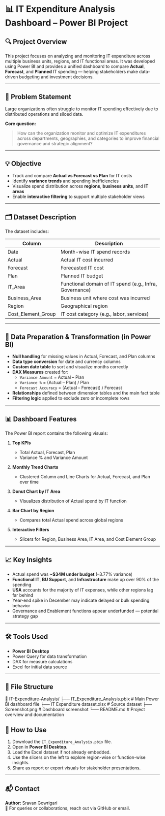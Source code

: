 # 📊 IT Expenditure Analysis Dashboard – Power BI Project

## 🔍 Project Overview

This project focuses on analyzing and monitoring IT expenditure across multiple business units, regions, and IT functional areas. It was developed using Power BI and provides a unified dashboard to compare **Actual**, **Forecast**, and **Planned** IT spending — helping stakeholders make data-driven budgeting and investment decisions.

---

## 🎯 Problem Statement

Large organizations often struggle to monitor IT spending effectively due to distributed operations and siloed data.  

**Core question:**  
> How can the organization monitor and optimize IT expenditures across departments, geographies, and categories to improve financial governance and strategic alignment?

---

## 💡 Objective

- Track and compare **Actual vs Forecast vs Plan** for IT costs
- Identify **variance trends** and spending inefficiencies
- Visualize spend distribution across **regions**, **business units**, and **IT areas**
- Enable **interactive filtering** to support multiple stakeholder views

---

## 🗂️ Dataset Description

The dataset includes:

| Column | Description |
|--------|-------------|
| Date | Month-wise IT spend records |
| Actual | Actual IT cost incurred |
| Forecast | Forecasted IT cost |
| Plan | Planned IT budget |
| IT_Area | Functional domain of IT spend (e.g., Infra, Governance) |
| Business_Area | Business unit where cost was incurred |
| Region | Geographical region |
| Cost_Element_Group | IT cost category (e.g., labor, services) |

---

## 🧪 Data Preparation & Transformation (in Power BI)

- **Null handling** for missing values in Actual, Forecast, and Plan columns
- **Data type conversion** for date and currency columns
- **Custom date table** to sort and visualize months correctly
- **DAX Measures** created for:
  - `Variance Amount` = Actual – Plan
  - `Variance %` = (Actual – Plan) / Plan
  - `Forecast Accuracy` = (Actual – Forecast) / Forecast
- **Relationships** defined between dimension tables and the main fact table
- **Filtering logic** applied to exclude zero or incomplete rows

---

## 📊 Dashboard Features

The Power BI report contains the following visuals:

1. **Top KPIs**  
   - Total Actual, Forecast, Plan  
   - Variance % and Variance Amount

2. **Monthly Trend Charts**  
   - Clustered Column and Line Charts for Actual, Forecast, and Plan over time

3. **Donut Chart by IT Area**  
   - Visualizes distribution of Actual spend by IT function

4. **Bar Chart by Region**  
   - Compares total Actual spend across global regions

5. **Interactive Filters**  
   - Slicers for Region, Business Area, IT Area, and Cost Element Group

---

## 📈 Key Insights

- Actual spend was **~$34M under budget** (–3.77% variance)
- **Functional IT**, **BU Support**, and **Infrastructure** make up over 90% of the spending
- **USA** accounts for the majority of IT expenses, while other regions lag far behind
- Year-end spike in December may indicate delayed or bulk spending behavior
- Governance and Enablement functions appear underfunded — potential strategy gap

---

## 🛠️ Tools Used

- **Power BI Desktop**
- Power Query for data transformation
- DAX for measure calculations
- Excel for initial data source

---

## 📁 File Structure

📂 IT-Expenditure-Analysis/
├── IT_Expenditure_Analysis.pbix # Main Power BI dashboard file
├── IT Expenditure dataset.xlsx # Source dataset
├── Screenshot.png # Dashboard screenshot
└── README.md # Project overview and documentation

## 📌 How to Use

1. Download the `IT_Expenditure_Analysis.pbix` file.
2. Open in **Power BI Desktop**.
3. Load the Excel dataset if not already embedded.
4. Use the slicers on the left to explore region-wise or function-wise insights.
5. Share as report or export visuals for stakeholder presentations.

---

## 📬 Contact

**Author:** Sravan Gowrigari  
📧 For queries or collaborations, reach out via GitHub or email.

